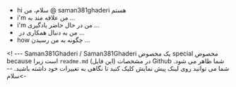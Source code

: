 - hi سلام، من @ saman381ghaderi هستم
- i'm من علاقه مند به ...
- i'm من در حال حاضر یادگیری ...
- ️️ من به دنبال همکاری در ...
- how چگونه به من رسیدن ...

<! ---
Saman381Ghaderi / Saman381Ghaderi یک مخصوص special مخصوص because است زیرا `readme.md` (این فایل) در مشخصات Github شما ظاهر می شود.
شما می توانید روی لینک پیش نمایش کلیک کنید تا نگاهی به تغییرات خود داشته باشید.
--->سلام 
